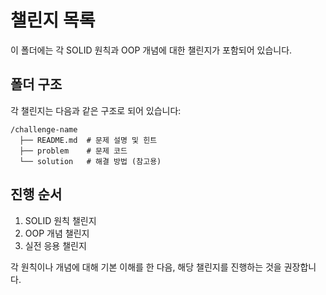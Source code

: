 # 챌린지 목록

이 폴더에는 각 SOLID 원칙과 OOP 개념에 대한 챌린지가 포함되어 있습니다.

## 폴더 구조

각 챌린지는 다음과 같은 구조로 되어 있습니다:

```
/challenge-name
  ├── README.md  # 문제 설명 및 힌트
  ├── problem    # 문제 코드
  └── solution   # 해결 방법 (참고용)
```

## 진행 순서

1. SOLID 원칙 챌린지
2. OOP 개념 챌린지
3. 실전 응용 챌린지

각 원칙이나 개념에 대해 기본 이해를 한 다음, 해당 챌린지를 진행하는 것을 권장합니다.